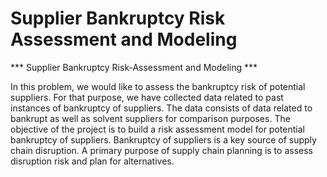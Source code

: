 # Supplier Bankruptcy Risk Assessment and Modeling
*** Supplier Bankruptcy Risk-Assessment and Modeling ***

In this problem, we would like to assess the bankruptcy risk of potential suppliers. For that purpose, we have collected data related to past instances of bankruptcy of suppliers. The data consists of data related to bankrupt as well as solvent suppliers for comparison purposes. The objective of the project is to build a risk assessment model for potential bankruptcy of suppliers. Bankruptcy of suppliers is a key source of supply chain disruption. A primary purpose of supply chain planning is to assess disruption risk and plan for alternatives.
